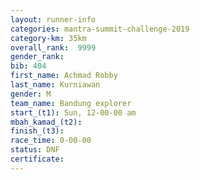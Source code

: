 ```yaml
---
layout: runner-info 
categories: mantra-summit-challenge-2019 
category-km: 35km 
overall_rank:  9999
gender_rank: 
bib: 404
first_name: Achmad Robby
last_name: Kurniawan
gender: M
team_name: Bandung explorer
start_(t1): Sun, 12-00-00 am
mbah_kamad_(t2): 
finish_(t3): 
race_time: 0-00-00
status: DNF
certificate: 
---
```

